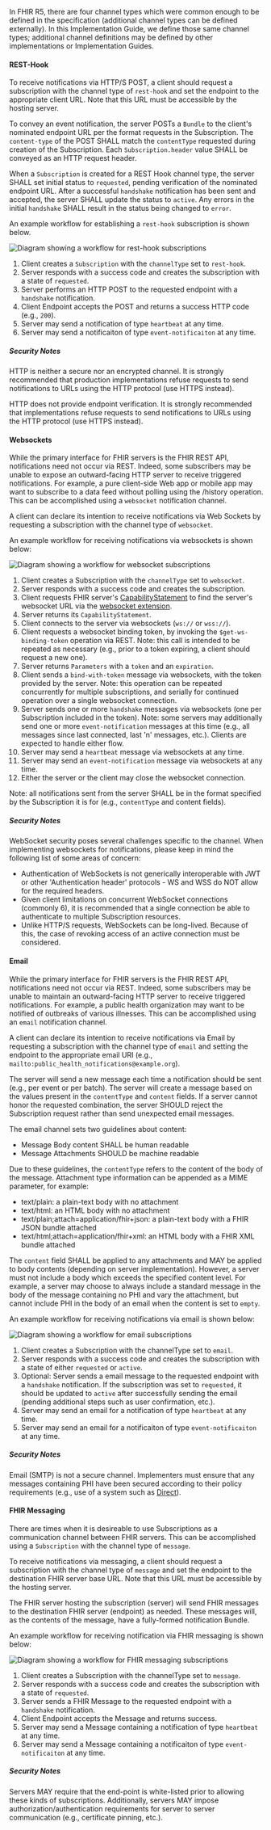 
In FHIR R5, there are four channel types which were common enough to be defined in the specification (additional channel types can be defined externally).  In this Implementation Guide, we define those same channel types; additional channel definitions may be defined by other implementations or Implementation Guides.

#### REST-Hook

To receive notifications via HTTP/S POST, a client should request a subscription with the channel type of `rest-hook` and set the endpoint to the appropriate client URL. Note that this URL must be accessible by the hosting server.

To convey an event notification, the server POSTs a `Bundle` to the client's nominated endpoint URL per the format requests in the Subscription. The `content-type` of the POST SHALL match the `contentType` requested during creation of the Subscription. Each `Subscription.header` value SHALL be conveyed as an HTTP request header.

When a `Subscription` is created for a REST Hook channel type, the server SHALL set initial status to `requested`, pending verification of the nominated endpoint URL. After a successful `handshake` notification has been sent and accepted, the server SHALL update the status to `active`. Any errors in the initial `handshake` SHALL result in the status being changed to `error`.

An example workflow for establishing a <code>rest-hook</code> subscription is shown below.

<img src="subscription-rest-hook-flow.svg" alt="Diagram showing a workflow for rest-hook subscriptions" style="float:none;" />

1. Client creates a `Subscription` with the `channelType` set to `rest-hook`.
1. Server responds with a success code and creates the subscription with a state of `requested`.
1. Server performs an HTTP POST to the requested endpoint with a `handshake` notification.
1. Client Endpoint accepts the POST and returns a success HTTP code (e.g., `200`).
1. Server may send a notification of type `heartbeat` at any time.
1. Server may send a notificaiton of type `event-notificaiton` at any time.

##### Security Notes

HTTP is neither a secure nor an encrypted channel. It is strongly recommended that production implementations refuse requests to send notifications to URLs using the HTTP protocol (use HTTPS instead).

HTTP does not provide endpoint verification. It is strongly recommended that implementations refuse requests to send notifications to URLs using the HTTP protocol (use HTTPS instead).

#### Websockets 

While the primary interface for FHIR servers is the FHIR REST API, notifications need not occur via REST. Indeed, some subscribers may be unable to expose an outward-facing HTTP server to receive triggered notifications. For example, a pure client-side Web app or mobile app may want to subscribe to a data feed without polling using the /history operation. This can be accomplished using a `websocket` notification channel.

A client can declare its intention to receive notifications via Web Sockets by requesting a subscription with the channel type of `websocket`.

An example workflow for receiving notifications via websockets is shown below:

<img src="subscription-websocket-flow.svg" alt="Diagram showing a workflow for websocket subscriptions" style="float:none;" />

1. Client creates a Subscription with the `channelType` set to `websocket`.
1. Server responds with a success code and creates the subscription.
1. Client requests FHIR server's [CapabilityStatement](http://hl7.org/fhir/capabilitystatement.html) to find the server's websocket URL via the [websocket extension](http://hl7.org/fhir/extension-capabilitystatement-websocket.html).
1. Server returns its `CapabilityStatement`.
1. Client connects to the server via websockets (`ws://` or `wss://`).
1. Client requests a websocket binding token, by invoking the `$get-ws-binding-token` operation via REST. Note: this call is intended to be repeated as necessary (e.g., prior to a token expiring, a client should request a new one).
1. Server returns `Parameters` with a `token` and an `expiration`.
1. Client sends a `bind-with-token` message via websockets, with the token provided by the server. Note: this operation can be repeated concurrently for multiple subscriptions, and serially for continued operation over a single websocket connection.
1. Server sends one or more `handshake` messages via websockets (one per Subscription included in the token). Note: some servers may additionally send one or more `event-notification` messages at this time (e.g., all messages since last connected, last 'n' messages, etc.). Clients are expected to handle either flow.
1. Server may send a `heartbeat` message via websockets at any time.
1. Server may send an `event-notification` message via websockets at any time.
1. Either the server or the client may close the websocket connection.

Note: all notifications sent from the server SHALL be in the format specified by the Subscription it is for (e.g., `contentType` and content fields).

##### Security Notes

WebSocket security poses several challenges specific to the channel. When implementing websockets for notifications, please keep in mind the following list of some areas of concern:

* Authentication of WebSockets is not generically interoperable with JWT or other 'Authentication header' protocols - WS and WSS do NOT allow for the required headers.
* Given client limitations on concurrent WebSocket connections (commonly 6), it is recommended that a single connection be able to authenticate to multiple Subscription resources.
* Unlike HTTP/S requests, WebSockets can be long-lived. Because of this, the case of revoking access of an active connection must be considered.

#### Email

While the primary interface for FHIR servers is the FHIR REST API, notifications need not occur via REST. Indeed, some subscribers may be unable to maintain an outward-facing HTTP server to receive triggered notifications. For example, a public health organization may want to be notified of outbreaks of various illnesses. This can be accomplished using an `email` notification channel.

A client can declare its intention to receive notifications via Email by requesting a subscription with the channel type of `email` and setting the endpoint to the appropriate email URI (e.g., `mailto:public_health_notifications@example.org`).

The server will send a new message each time a notification should be sent (e.g., per event or per batch). The server will create a message based on the values present in the `contentType` and `content` fields. If a server cannot honor the requested combination, the server SHOULD reject the Subscription request rather than send unexpected email messages.

The email channel sets two guidelines about content:

* Message Body content SHALL be human readable
* Message Attachments SHOULD be machine readable

Due to these guidelines, the `contentType` refers to the content of the body of the message. Attachment type information can be appended as a MIME parameter, for example:

* text/plain: a plain-text body with no attachment
* text/html: an HTML body with no attachment
* text/plain;attach=application/fhir+json: a plain-text body with a FHIR JSON bundle attached
* text/html;attach=application/fhir+xml: an HTML body with a FHIR XML bundle attached

The `content` field SHALL be applied to any attachments and MAY be applied to body contents (depending on server implementation). However, a server must not include a body which exceeds the specified content level. For example, a server may choose to always include a standard message in the body of the message containing no PHI and vary the attachment, but cannot include PHI in the body of an email when the content is set to `empty`.

An example workflow for receiving notifications via email is shown below:

<img src="subscription-email-flow.svg" alt="Diagram showing a workflow for email subscriptions" style="float:none;" />

1. Client creates a Subscription with the channelType set to `email`.
1. Server responds with a success code and creates the subscription with a state of either `requested` or `active`.
1. Optional: Server sends a email message to the requested endpoint with a `handshake` notification. If the subscription was set to `requested`, it should be updated to `active` after successfully sending the email (pending additional steps such as user confirmation, etc.).
1. Server may send an email for a notification of type `heartbeat` at any time.
1. Server may send an email for a notificaiton of type `event-notificaiton` at any time.

##### Security Notes

Email (SMTP) is not a secure channel. Implementers must ensure that any messages containing PHI have been secured according to their policy requirements (e.g., use of a system such as [Direct](http://directproject.org/)).

#### FHIR Messaging

There are times when it is desireable to use Subscriptions as a communication channel between FHIR servers. This can be accomplished using a `Subscription` with the channel type of `message`.

To receive notifications via messaging, a client should request a subscription with the channel type of `message` and set the endpoint to the destination FHIR server base URL. Note that this URL must be accessible by the hosting server.

The FHIR server hosting the subscription (server) will send FHIR messages to the destination FHIR server (endpoint) as needed. These messages will, as the contents of the message, have a fully-formed notification Bundle.

An example workflow for receiving notification via FHIR messaging is shown below:

<img src="subscription-message-flow.svg" alt="Diagram showing a workflow for FHIR messaging subscriptions" style="float:none;" />

1. Client creates a Subscription with the channelType set to `message`.
1. Server responds with a success code and creates the subscription with a state of `requested`.
1. Server sends a FHIR Message to the requested endpoint with a `handshake` notification.
1. Client Endpoint accepts the Message and returns success.
1. Server may send a Message containing a notification of type `heartbeat` at any time.
1. Server may send a Message containing a notificaiton of type `event-notificaiton` at any time.

##### Security Notes

Servers MAY require that the end-point is white-listed prior to allowing these kinds of subscriptions. Additionally, servers MAY impose authorization/authentication requirements for server to server communication (e.g., certificate pinning, etc.).